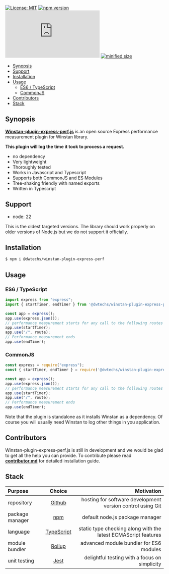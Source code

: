 
[![License: MIT](https://img.shields.io/npm/l/@dwtechs/winstan-plugin-express-perf.svg?color=brightgreen)](https://opensource.org/licenses/MIT)
[![npm version](https://badge.fury.io/js/%40dwtechs%2Fwinstan-plugin-express-perf.svg)](https://www.npmjs.com/package/@dwtechs/winstan-plugin-express-perf)
[![last version release date](https://img.shields.io/github/release-date/DWTechs/Winstan-plugin-express-perf.js)](https://www.npmjs.com/package/@dwtechs/winstan-plugin-express-perf)
[![minified size](https://img.shields.io/bundlephobia/min/@dwtechs/winstan-plugin-express-perf?color=brightgreen)](https://www.npmjs.com/package/@dwtechs/winstan-plugin-express-perf)

- [Synopsis](#synopsis)
- [Support](#support)
- [Installation](#installation)
- [Usage](#usage)
  - [ES6 / TypeScript](#es6--typescript)
  - [CommonJS](#commonjs)
- [Contributors](#contributors)
- [Stack](#stack)


## Synopsis

**[Winstan-plugin-express-perf.js](https://github.com/DWTechs/Winstan-plugin-express-perf.js)** is an open source Express performance measurement plugin for Winstan library.

**This plugin will log the time it took to process a request.**

- no dependency
- Very lightweight
- Thoroughly tested
- Works in Javascript and Typescript
- Supports both CommonJS and ES Modules
- Tree-shaking friendly with named exports
- Written in Typescript


## Support

- node: 22

This is the oldest targeted versions. The library should work properly on older versions of Node.js but we do not support it officially.  


## Installation

```bash
$ npm i @dwtechs/winstan-plugin-express-perf
```


## Usage


### ES6 / TypeScript

```javascript
import express from "express";
import { startTimer, endTimer } from '@dwtechs/winstan-plugin-express-perf';

const app = express();
app.use(express.json());
// performance measurement starts for any call to the following routes
app.use(startTimer);
app.use("/", route);
// Performance measurement ends
app.use(endTimer);
```

### CommonJS

```javascript
const express = require("express");
const { startTimer, endTimer } = require('@dwtechs/winstan-plugin-express-perf');

const app = express();
app.use(express.json());
// performance measurement starts for any call to the following routes
app.use(startTimer);
app.use("/", route);
// Performance measurement ends
app.use(endTimer);
```

Note that the plugin is standalone as it installs Winstan as a dependency.
Of course you will usually need Winstan to log other things in you application. 


## Contributors

Winstan-plugin-express-perf.js is still in development and we would be glad to get all the help you can provide.
To contribute please read **[contributor.md](https://github.com/DWTechs/Winstan-plugin-express-perf.js/blob/main/contributor.md)** for detailed installation guide.


## Stack

| Purpose         |                    Choice                    |                                                     Motivation |
| :-------------- | :------------------------------------------: | -------------------------------------------------------------: |
| repository      |        [Github](https://github.com/)         |     hosting for software development version control using Git |
| package manager |     [npm](https://www.npmjs.com/get-npm)     |                                default node.js package manager |
| language        | [TypeScript](https://www.typescriptlang.org) | static type checking along with the latest ECMAScript features |
| module bundler  |      [Rollup](https://rollupjs.org)          |                        advanced module bundler for ES6 modules |
| unit testing    |          [Jest](https://jestjs.io/)          |                  delightful testing with a focus on simplicity |
